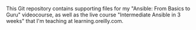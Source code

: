 This Git repository contains supporting files for my "Ansible: From Basics to Guru" videocourse, as well as the live course "Intermediate Ansible in 3 weeks" that I'm teaching at learning.oreilly.com.
